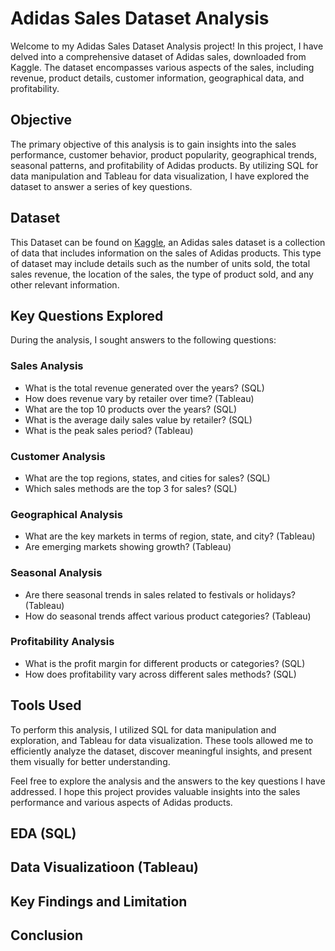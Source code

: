 # Adidas Sales Dataset Analysis
Welcome to my Adidas Sales Dataset Analysis project! In this project, I have delved into a comprehensive dataset of Adidas sales, downloaded from Kaggle. The dataset encompasses various aspects of the sales, including revenue, product details, customer information, geographical data, and profitability.

## Objective
The primary objective of this analysis is to gain insights into the sales performance, customer behavior, product popularity, geographical trends, seasonal patterns, and profitability of Adidas products. By utilizing SQL for data manipulation and Tableau for data visualization, I have explored the dataset to answer a series of key questions.

## Dataset
This Dataset can be found on [Kaggle](https://www.kaggle.com/datasets/heemalichaudhari/adidas-sales-dataset), an Adidas sales dataset is a collection of data that includes information on the sales of Adidas products. This type of dataset may include details such as the number of units sold, the total sales revenue, the location of the sales, the type of product sold, and any other relevant information.

## Key Questions Explored
During the analysis, I sought answers to the following questions:

### Sales Analysis
 - What is the total revenue generated over the years? (SQL)
 - How does revenue vary by retailer over time? (Tableau)
 - What are the top 10 products over the years? (SQL)
 - What is the average daily sales value by retailer? (SQL)
 - What is the peak sales period? (Tableau)

### Customer Analysis
 - What are the top regions, states, and cities for sales? (SQL)
 - Which sales methods are the top 3 for sales? (SQL)

### Geographical Analysis
 - What are the key markets in terms of region, state, and city? (Tableau)
 - Are emerging markets showing growth? (Tableau)

### Seasonal Analysis
 - Are there seasonal trends in sales related to festivals or holidays? (Tableau)
 - How do seasonal trends affect various product categories? (Tableau)

### Profitability Analysis
 - What is the profit margin for different products or categories? (SQL)
 - How does profitability vary across different sales methods? (SQL)

## Tools Used
To perform this analysis, I utilized SQL for data manipulation and exploration, and Tableau for data visualization. These tools allowed me to efficiently analyze the dataset, discover meaningful insights, and present them visually for better understanding.

Feel free to explore the analysis and the answers to the key questions I have addressed. I hope this project provides valuable insights into the sales performance and various aspects of Adidas products.


## EDA (SQL)

## Data Visualizatioon (Tableau)

## Key Findings and Limitation

## Conclusion
